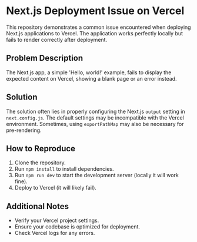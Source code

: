 # Next.js Deployment Issue on Vercel

This repository demonstrates a common issue encountered when deploying Next.js applications to Vercel.  The application works perfectly locally but fails to render correctly after deployment.

## Problem Description

The Next.js app, a simple 'Hello, world!' example, fails to display the expected content on Vercel, showing a blank page or an error instead.

## Solution

The solution often lies in properly configuring the Next.js `output` setting in `next.config.js`.  The default settings may be incompatible with the Vercel environment.  Sometimes, using `exportPathMap` may also be necessary for pre-rendering.

## How to Reproduce

1. Clone the repository.
2. Run `npm install` to install dependencies.
3. Run `npm run dev` to start the development server (locally it will work fine).
4. Deploy to Vercel (it will likely fail). 

## Additional Notes

* Verify your Vercel project settings.
* Ensure your codebase is optimized for deployment.
* Check Vercel logs for any errors.